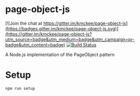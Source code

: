 # page-object-js

[![Join the chat at https://gitter.im/kmckee/page-object-js](https://badges.gitter.im/kmckee/page-object-js.svg)](https://gitter.im/kmckee/page-object-js?utm_source=badge&utm_medium=badge&utm_campaign=pr-badge&utm_content=badge)
[![Build Status](https://travis-ci.org/kmckee/page-object-js.svg?branch=master)](https://travis-ci.org/kmckee/page-object-js)

A Node.js implementation of the PageObject pattern


# Setup

```
npm run setup
```
